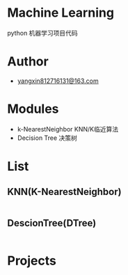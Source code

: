 # Machine Learning
python 机器学习项目代码

# Author
* yangxin812716131@163.com

# Modules
* k-NearestNeighbor KNN/K临近算法
* Decision Tree 决策树

# List
## KNN(K-NearestNeighbor)
```code

```

## DescionTree(DTree)
```code

```

# Projects





